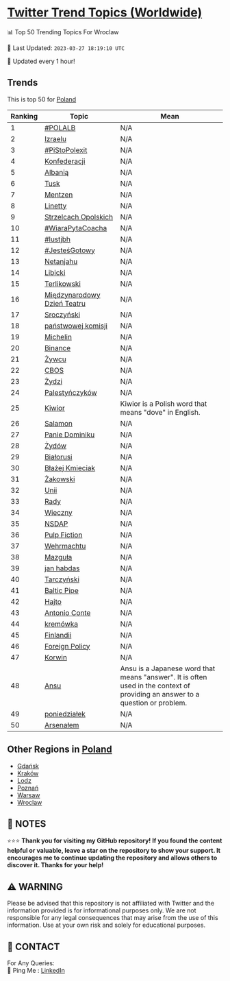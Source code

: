 [Twitter Trend Topics (Worldwide)](https://github.com/ErcinDedeoglu/Twitter-Trend-Topics)
==========


📊 Top 50 Trending Topics For Wroclaw

📆 Last Updated: `2023-03-27 18:19:10 UTC`

🔧 Updated every 1 hour!


## Trends

This is top 50 for [Poland](</Poland>)

| Ranking | Topic | Mean |
| ------- | ------------ | ------------ |
| 1 | [#POLALB](http://twitter.com/search?q=%23POLALB) | N/A |
| 2 | [Izraelu](http://twitter.com/search?q=Izraelu) | N/A |
| 3 | [#PiStoPolexit](http://twitter.com/search?q=%23PiStoPolexit) | N/A |
| 4 | [Konfederacji](http://twitter.com/search?q=Konfederacji) | N/A |
| 5 | [Albanią](http://twitter.com/search?q=Albani%c4%85) | N/A |
| 6 | [Tusk](http://twitter.com/search?q=Tusk) | N/A |
| 7 | [Mentzen](http://twitter.com/search?q=Mentzen) | N/A |
| 8 | [Linetty](http://twitter.com/search?q=Linetty) | N/A |
| 9 | [Strzelcach Opolskich](http://twitter.com/search?q=Strzelcach+Opolskich) | N/A |
| 10 | [#WiaraPytaCoacha](http://twitter.com/search?q=%23WiaraPytaCoacha) | N/A |
| 11 | [#lustjbh](http://twitter.com/search?q=%23lustjbh) | N/A |
| 12 | [#JesteśGotowy](http://twitter.com/search?q=%23Jeste%c5%9bGotowy) | N/A |
| 13 | [Netanjahu](http://twitter.com/search?q=Netanjahu) | N/A |
| 14 | [Libicki](http://twitter.com/search?q=Libicki) | N/A |
| 15 | [Terlikowski](http://twitter.com/search?q=Terlikowski) | N/A |
| 16 | [Międzynarodowy Dzień Teatru](http://twitter.com/search?q=Mi%c4%99dzynarodowy+Dzie%c5%84+Teatru) | N/A |
| 17 | [Sroczyński](http://twitter.com/search?q=Sroczy%c5%84ski) | N/A |
| 18 | [państwowej komisji](http://twitter.com/search?q=pa%c5%84stwowej+komisji) | N/A |
| 19 | [Michelin](http://twitter.com/search?q=Michelin) | N/A |
| 20 | [Binance](http://twitter.com/search?q=Binance) | N/A |
| 21 | [Żywcu](http://twitter.com/search?q=%c5%bbywcu) | N/A |
| 22 | [CBOS](http://twitter.com/search?q=CBOS) | N/A |
| 23 | [Żydzi](http://twitter.com/search?q=%c5%bbydzi) | N/A |
| 24 | [Palestyńczyków](http://twitter.com/search?q=Palesty%c5%84czyk%c3%b3w) | N/A |
| 25 | [Kiwior](http://twitter.com/search?q=Kiwior) | Kiwior is a Polish word that means "dove" in English. |
| 26 | [Salamon](http://twitter.com/search?q=Salamon) | N/A |
| 27 | [Panie Dominiku](http://twitter.com/search?q=Panie+Dominiku) | N/A |
| 28 | [Żydów](http://twitter.com/search?q=%c5%bbyd%c3%b3w) | N/A |
| 29 | [Białorusi](http://twitter.com/search?q=Bia%c5%82orusi) | N/A |
| 30 | [Błażej Kmieciak](http://twitter.com/search?q=B%c5%82a%c5%bcej+Kmieciak) | N/A |
| 31 | [Żakowski](http://twitter.com/search?q=%c5%bbakowski) | N/A |
| 32 | [Unii](http://twitter.com/search?q=Unii) | N/A |
| 33 | [Rady](http://twitter.com/search?q=Rady) | N/A |
| 34 | [Wieczny](http://twitter.com/search?q=Wieczny) | N/A |
| 35 | [NSDAP](http://twitter.com/search?q=NSDAP) | N/A |
| 36 | [Pulp Fiction](http://twitter.com/search?q=Pulp+Fiction) | N/A |
| 37 | [Wehrmachtu](http://twitter.com/search?q=Wehrmachtu) | N/A |
| 38 | [Mazguła](http://twitter.com/search?q=Mazgu%c5%82a) | N/A |
| 39 | [jan habdas](http://twitter.com/search?q=jan+habdas) | N/A |
| 40 | [Tarczyński](http://twitter.com/search?q=Tarczy%c5%84ski) | N/A |
| 41 | [Baltic Pipe](http://twitter.com/search?q=Baltic+Pipe) | N/A |
| 42 | [Hajto](http://twitter.com/search?q=Hajto) | N/A |
| 43 | [Antonio Conte](http://twitter.com/search?q=Antonio+Conte) | N/A |
| 44 | [kremówka](http://twitter.com/search?q=krem%c3%b3wka) | N/A |
| 45 | [Finlandii](http://twitter.com/search?q=Finlandii) | N/A |
| 46 | [Foreign Policy](http://twitter.com/search?q=Foreign+Policy) | N/A |
| 47 | [Korwin](http://twitter.com/search?q=Korwin) | N/A |
| 48 | [Ansu](http://twitter.com/search?q=Ansu) | Ansu is a Japanese word that means "answer". It is often used in the context of providing an answer to a question or problem. |
| 49 | [poniedziałek](http://twitter.com/search?q=poniedzia%c5%82ek) | N/A |
| 50 | [Arsenałem](http://twitter.com/search?q=Arsena%c5%82em) | N/A |



## Other Regions in [Poland](</Poland>)

* [Gdańsk](</Poland/Gdańsk.md>)
* [Kraków](</Poland/Kraków.md>)
* [Lodz](</Poland/Lodz.md>)
* [Poznań](</Poland/Poznań.md>)
* [Warsaw](</Poland/Warsaw.md>)
* [Wroclaw](</Poland/Wroclaw.md>)



## 📝 NOTES

⭐⭐⭐ **Thank you for visiting my GitHub repository! If you found the content helpful or valuable, leave a star on the repository to show your support. It encourages me to continue updating the repository and allows others to discover it. Thanks for your help!**


## ⚠️ WARNING

Please be advised that this repository is not affiliated with Twitter and the information provided is for informational purposes only. We are not responsible for any legal consequences that may arise from the use of this information. Use at your own risk and solely for educational purposes.


## 📨 CONTACT

 For Any Queries:  
            🏓 Ping Me : [LinkedIn](https://www.linkedin.com/in/ercindedeoglu/)
